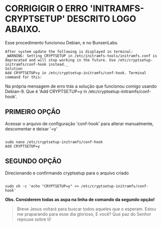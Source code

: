 # CORRIGIGIR O ERRO 'INITRAMFS-CRYPTSETUP' DESCRITO LOGO ABAIXO. 
Esse procedimento funcionou Debian, e no BunsenLabs.
```
After system update the following is displayed in terminal:
_WARNING: Setting CRYPTSETUP in /etc/initramfs-tools/initramfs.conf is deprecated and will stop working in the future. Use /etc/cryptsetup-initramfs/conf-hook instead._
Solution
Add CRYPTSETUP=y in /etc/cryptsetup-initramfs/conf-hook. Terminal command for this:
```

Na própria mensagem de erro trás a solução que funcionou comigo usando Debian-9. Que é 'Add CRYPTSETUP=y in /etc/cryptsetup-initramfs/conf-hook'.


## PRIMEIRO OPÇÃO
Acessar o arquivo de configuração 'conf-hook' para alterar manualmente, descomentar e deixar '=y'
```

sudo nano /etc/cryptsetup-initramfs/conf-hook
Add CRYPTSETUP=y

``` 


## SEGUNDO OPÇÃO
Direcionando e confirmando cryptsetup para o arquivo criado
```

sudo sh -c 'echo "CRYPTSETUP=y" >> /etc/cryptsetup-initramfs/conf-hook'

```

**Obs. Considerem todas as aspa na linha de comando da segundo opção!**

> Breve Jesus voltará para buscar todos aqueles que o esperam. Estou me praparando para esse dia glorioso, E você?
> Que paz do Senhor repouse sobre ti!
